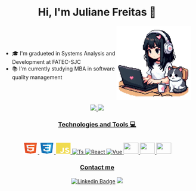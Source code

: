 <H1  align="center"> Hi, I'm Juliane Freitas 👋 </H1>

<img align="right" src="./imgs/user.png"  width="200"/><br><br>
 <br>
 
 - 🎓 I'm gradueted in Systems Analysis and Development at FATEC-SJC
 - 📚 I'm currently studying MBA in software quality management

<br>


<br>
<div align="center">
  <a href="https://github.com/JulianeFreitass">
   <br>
  <img height="160em" src="https://github-readme-stats.vercel.app/api?username=JulianeFreitass&show_icons=true&theme=cobalt&include_all_commits=true&count_private=true"/>
  <img height="160m" src="https://github-readme-stats.vercel.app/api/top-langs/?username=JulianeFreitass&layout=compact&hide=jupyter%20notebook&langs_count=7&theme=cobalt"/>
</div>

<H3 style="display: inline_block"enter" align="center">Technologies and Tools 💻 </H3>
<div style="display: inline_block"enter" align="center"><br>
  <img alt= "HTML" height="30" width="40" src="https://raw.githubusercontent.com/devicons/devicon/master/icons/html5/html5-original.svg">
  <img alt= "CSS" height="30" width="40" src="https://raw.githubusercontent.com/devicons/devicon/master/icons/css3/css3-original.svg">
  <img alt= "Js" height="30" width="40" src="https://raw.githubusercontent.com/devicons/devicon/master/icons/javascript/javascript-plain.svg"> 
  <img alt= "Ts" height="30" width="40" src="https://cdn.jsdelivr.net/gh/devicons/devicon/icons/typescript/typescript-plain.svg" />                     
  <img alt= "React" height="30" width="40" src="https://cdn.jsdelivr.net/gh/devicons/devicon/icons/react/react-original.svg" />
  <img alt= "Vue" height="30" width="40" src="https://cdn.jsdelivr.net/gh/devicons/devicon/icons/vuejs/vuejs-original.svg" />
  <img height="30" width="40" src="https://cdn.jsdelivr.net/gh/devicons/devicon/icons/mysql/mysql-original.svg" />
  <img height="30" width="40" src="https://cdn.jsdelivr.net/gh/devicons/devicon/icons/java/java-original.svg" />
  <img height="30" width="40" src="https://cdn.jsdelivr.net/gh/devicons/devicon/icons/sass/sass-original.svg" />
          
          
                                                                                                                                    
</div> 

<H3 style="display: inline_block"enter" align="center"> Contact me</H3>

<div style="display: inline_block" align="center"> 

[![Linkedin Badge](https://img.shields.io/badge/-LinkedIn-blue?style=flat-square&logo=Linkedin&logoColor=white&link=https://www.linkedin.com/in/juliane-freitas-9b6287163/)](https://www.linkedin.com/in/juliane-freitas-9b6287163/) <a href="mailto:<juliane.freitas55@gmail.com>" alt="gmail" target="_blank">
<img src="https://img.shields.io/badge/-Gmail-FF0000?style=flat-square&labelColor=FF0000&logo=gmail&logoColor=white&link=mailto:juliane.freitas55@gmail.com" />
</a>
</div>

